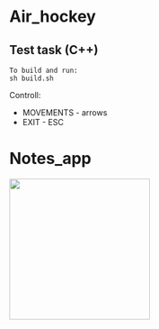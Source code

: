 # Air_hockey

Test task (C++)
---------------------------------------------------
```
To build and run:
sh build.sh
```
Controll:
- MOVEMENTS - arrows
- EXIT - ESC
# Notes_app

<img align="left" width="250" src="https://github.com/nkuchyna/Air_hockey/blob/master/air_hockey.gif">
